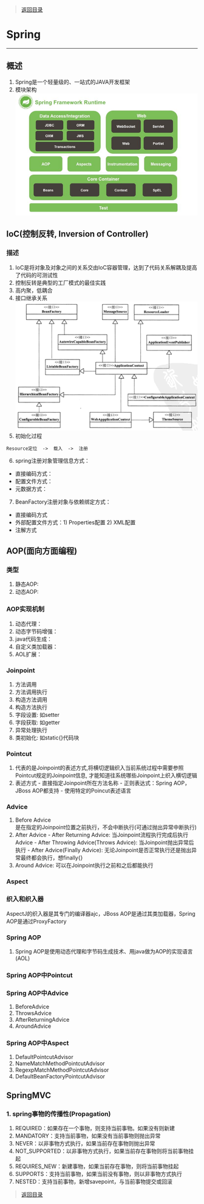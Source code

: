 > [返回目录](https://github.com/Crab2died/jdepth)

#                                             Spring
---
## 概述
  1. Spring是一个轻量级的、一站式的JAVA开发框架
  2. 模块架构  
    ![spring模块架构](https://raw.githubusercontent.com/Crab2died/jdepth/master/src/main/java/com/github/spring/spring%E6%A1%86%E6%9E%B6.jpg)

## IoC(控制反转, Inversion of Controller)
### 描述
  1. IoC是将对象及对象之间的关系交由IoC容器管理，达到了代码关系解耦及提高了代码的可测试性
  2. 控制反转是典型的工厂模式的最佳实践
  3. 高内聚，低耦合
  4. 接口继承关系  
    ![接口继承关系](https://raw.githubusercontent.com/Crab2died/jdepth/master/src/main/java/com/github/spring/IoC.png)
  5. 初始化过程
   ```
   Resource定位  ->  载入  ->  注册  
   ```
  6. spring注册对象管理信息方式：  
   - 直接编码方式：
   - 配置文件方式：
   - 元数据方式：
  7. BeanFactory注册对象与依赖绑定方式： 
   - 直接编码方式
   - 外部配置文件方式：1) Properties配置  2) XML配置
   - 注解方式
  
## AOP(面向方面编程)
### 类型
   1. 静态AOP:
   2. 动态AOP:
   
### AOP实现机制
   1. 动态代理：
   2. 动态字节码增强：
   3. java代码生成：
   4. 自定义类加载器：
   5. AOL扩展：
   
### Joinpoint
   1. 方法调用
   2. 方法调用执行
   3. 构造方法调用
   4. 构造方法执行
   5. 字段设置: 如setter
   6. 字段获取: 如getter
   7. 异常处理执行
   8. 类初始化: 如static{}代码块
   
### Pointcut
   1. 代表的是Joinpoint的表述方式,将横切逻辑织入当前系统过程中需要参照Pointcut规定的Joinpoint信息,
      才能知道往系统哪些Joinpoint上织入横切逻辑
   2. 表述方式
    - 直接指定Joinpoint所在方法名称
    - 正则表达式：Spring AOP， JBoss AOP都支持
    - 使用特定的Poincut表述语言   

### Advice
   1. Before Advice  
     是在指定的Joinpoint位置之前执行，不会中断执行(可通过抛出异常中断执行)
   2. After Advice
     - After Returning Advice: 当Joinpoint流程执行完成后执行Advice
     - After Throwing Advice(Throws Advice): 当Joinpoint抛出异常后执行
     - After Advice(Finally Advice): 无论Joinpoint是否正常执行还是抛出异常最终都会执行，想finally{}
   3. Around Advice: 可以在Joinpoint执行之前和之后都能执行

### Aspect

### 织入和织入器
   AspectJ的织入器是其专门的编译器ajc，JBoss AOP是通过其类加载器，Spring AOP是通过ProxyFactory

### Spring AOP
   1. Spring AOP是使用动态代理和字节码生成技术、用java做为AOP的实现语言(AOL)

### Spring AOP中Pointcut

### Spring AOP中Advice
   1. BeforeAdvice
   2. ThrowsAdvice
   3. AfterReturningAdvice
   4. AroundAdvice
   
### Spring AOP中Aspect
   1. DefaultPointcutAdvisor
   2. NameMatchMethodPointcutAdvisor
   3. RegexpMatchMethodPointcutAdvisor
   4. DefaultBeanFactoryPointcutAdvisor
      
## SpringMVC
### 1. spring事物的传播性(Propagation)
   1. REQUIRED：如果存在一个事物，则支持当前事物。如果没有则新建
   2. MANDATORY：支持当前事物，如果没有当前事物则抛出异常
   3. NEVER：以非事物方式执行，如果当前存在事物则抛出异常
   4. NOT_SUPPORTED：以非事物方式执行，如果当前存在事物则将当前事物挂起
   5. REQUIRES_NEW：新建事物，如果当前存在事物，则将当前事物挂起
   6. SUPPORTS：支持当前事物，如果当前没有事物，则以非事物方式执行
   7. NESTED：支持当前事物，新增savepoint，与当前事物提交或回滚
        
> [返回目录](https://github.com/Crab2died/jdepth)